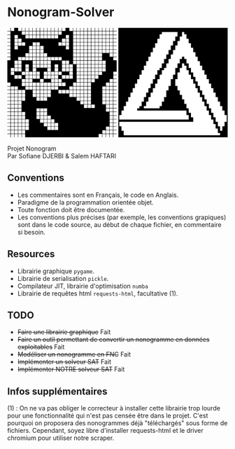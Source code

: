 # Nonogram-Solver
<p float="center" align="center">
  <img src="https://github.com/Kugge/Nonogram-Solver/blob/master/preview.png?raw=true" width="250" height="250"/>
  <img src="https://github.com/Kugge/Nonogram-Solver/blob/master/preview2.png?raw=true" width="250" height="250"/>
</p>

Projet Nonogram  
Par Sofiane DJERBI &amp; Salem HAFTARI

## Conventions
- Les commentaires sont en Français, le code en Anglais.
- Paradigme de la programmation orientée objet.
- Toute fonction doit être documentée.
- Les conventions plus précises (par exemple, les conventions grapiques) sont dans le code source, au début de chaque fichier, en commentaire si besoin.
## Resources
- Librairie graphique `pygame`.
- Librairie de serialisation `pickle`.
- Compilateur JIT, librairie d'optimisation `numba`
- Librairie de requêtes html `requests-html`, facultative (1).
## TODO
- ~~Faire une librairie graphique~~ Fait
- ~~Faire un outil permettant de convertir un nonogramme en données exploitables~~ Fait
- ~~Modéliser un nonogramme en FNC~~ Fait
- ~~Implémenter un solveur SAT~~ Fait
- ~~Implémenter NOTRE solveur SAT~~ Fait
## Infos supplémentaires
(1) : On ne va pas obliger le correcteur à installer cette librairie trop lourde pour une fonctionnalité qui n'est pas censée être dans le projet. C'est pourquoi on proposera des nonogrammes déjà "téléchargés" sous forme de fichiers. Cependant, soyez libre d'installer requests-html et le driver chromium pour utiliser notre scraper.
